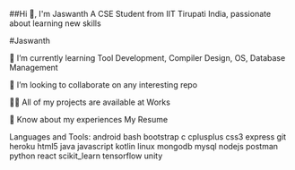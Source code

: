 ##Hi 👋, I'm Jaswanth
A CSE Student from IIT Tirupati India, passionate about learning new skills


#Jaswanth

🌱 I’m currently learning Tool Development, Compiler Design, OS, Database Management

👯 I’m looking to collaborate on any interesting repo

👨‍💻 All of my projects are available at Works

📄 Know about my experiences My Resume


Languages and Tools:
android bash bootstrap c cplusplus css3 express git heroku html5 java javascript kotlin linux mongodb mysql nodejs postman python react scikit_learn tensorflow unity
